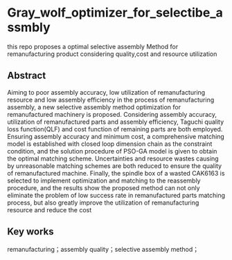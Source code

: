 # Gray_wolf_optimizer_for_selectibe_assmbly
this repo proposes a optimal selective assembly Method for remanufacturing  product considering quality,cost and resource utilization

## Abstract
  Aiming to poor assembly accuracy, low utilization of remanufacturing resource and low assembly efficiency in the process 
of remanufacturing assembly, a new selective assembly method optimization for remanufactured machinery is proposed. Considering
assembly accuracy, utilization of remanufactured parts and assembly efficiency, Taguchi quality loss function(QLF) and cost function 
of remaining parts are both employed. Ensuring assembly accuracy and minimum cost, a comprehensive matching model is 
established with closed loop dimension chain as the constraint condition, and the solution procedure of PSO-GA model is given to 
obtain the optimal matching scheme. Uncertainties and resource wastes causing by unreasonable matching schemes are both reduced
to ensure the quality of remanufactured machine. Finally, the spindle box of a wasted CAK6163 is selected to implement optimization 
and matching to the reassembly procedure, and the results show the proposed method can not only eliminate the problem of low 
success rate in remanufactured parts matching process, but also greatly improve the utilization of remanufacturing resource and
reduce the cost
## Key works
  remanufacturing；assembly quality；selective assembly method；
